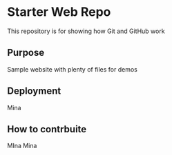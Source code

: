 # Starter Web Repo

This repository is for showing how Git and GitHub work

## Purpose

Sample website with plenty of files for demos

## Deployment
Mina
## How to contrbuite
MIna Mina
